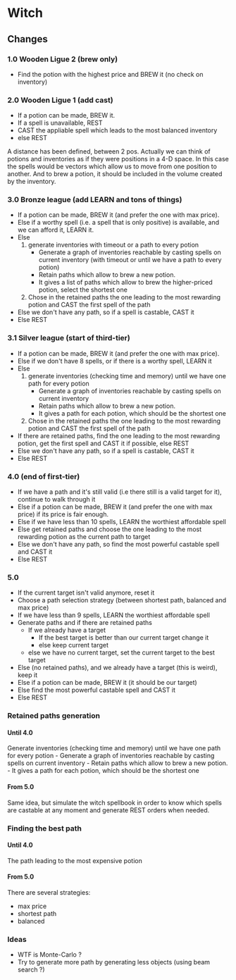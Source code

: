 # Witch

## Changes

### 1.0 Wooden Ligue 2 (brew only)
- Find the potion with the highest price and BREW it (no check on inventory)

### 2.0 Wooden Ligue 1 (add cast)

- If a potion can be made, BREW it.
- If a spell is unavailable, REST
- CAST the appliable spell which leads to the most balanced inventory
- else REST

A distance has been defined, between 2 pos. Actually we can think of potions and inventories as if they
were positions in a 4-D space. In this case the spells would be vectors which allow us to move from
one position to another.
And to brew a potion, it should be included in the volume created by the inventory.

### 3.0 Bronze league (add LEARN and tons of things)

- If a potion can be made, BREW it (and prefer the one with max price).
- Else if a worthy spell (i.e. a spell that is only positive) is available, and we can afford it, LEARN it.
- Else 
    1. generate inventories with timeout or a path to every potion
        - Generate a graph of inventories reachable by casting spells on current inventory (with timeout or until we
        have a path to every potion)
        - Retain paths which allow to brew a new potion.
        - It gives a list of paths which allow to brew the higher-priced potion, select the shortest one
    2. Chose in the retained paths the one leading to the most rewarding potion and CAST the first spell of the path
- Else we don't have any path, so if a spell is castable, CAST it
- Else REST

### 3.1 Silver league (start of third-tier)
- If a potion can be made, BREW it (and prefer the one with max price).
- Else if we don't have 8 spells, or if there is a worthy spell, LEARN it
- Else 
    1. generate inventories (checking time and memory) until we have one path for every potion
        - Generate a graph of inventories reachable by casting spells on current inventory 
        - Retain paths which allow to brew a new potion.
        - It gives a path for each potion, which should be the shortest one
    2. Chose in the retained paths the one leading to the most rewarding potion and CAST the first spell of the path
- If there are retained paths, find the one leading to the most rewarding potion, get the first spell and CAST it
if possible, else REST
- Else we don't have any path, so if a spell is castable, CAST it
- Else REST

### 4.0 (end of first-tier)

- If we have a path and it's still valid (i.e there still is a valid target for it), continue to walk through it
- Else if a potion can be made, BREW it (and prefer the one with max price) if its price is fair enough.
- Else if we have less than 10 spells, LEARN the worthiest affordable spell
- Else get retained paths and choose the one leading to the most rewarding potion as the current path to target
- Else we don't have any path, so find the most powerful castable spell and CAST it
- Else REST

### 5.0

- If the current target isn't valid anymore, reset it
- Choose a path selection strategy (between shortest path, balanced and max price)
- If we have less than 9 spells, LEARN the worthiest affordable spell
- Generate paths and if there are retained paths
    - If we already have a target
        - If the best target is better than our current target change it
        - else keep current target
    - else we have no current target, set the current target to the best target
- Else (no retained paths), and we already have a target (this is weird), keep it
- Else if a potion can be made, BREW it (it should be our target)
- Else find the most powerful castable spell and CAST it
- Else REST

### Retained paths generation

#### Until 4.0

Generate inventories (checking time and memory) until we have one path for every potion - Generate a graph of
inventories reachable by casting spells on current inventory - Retain paths which allow to brew a new potion. - It gives
a path for each potion, which should be the shortest one

#### From 5.0

Same idea, but simulate the witch spellbook in order to know which spells are castable at any moment and generate REST
orders when needed.

### Finding the best path

#### Until 4.0

The path leading to the most expensive potion

#### From 5.0

There are several strategies:

- max price
- shortest path
- balanced

### Ideas

- WTF is Monte-Carlo ?
- Try to generate more path by generating less objects (using beam search ?)
    
 
